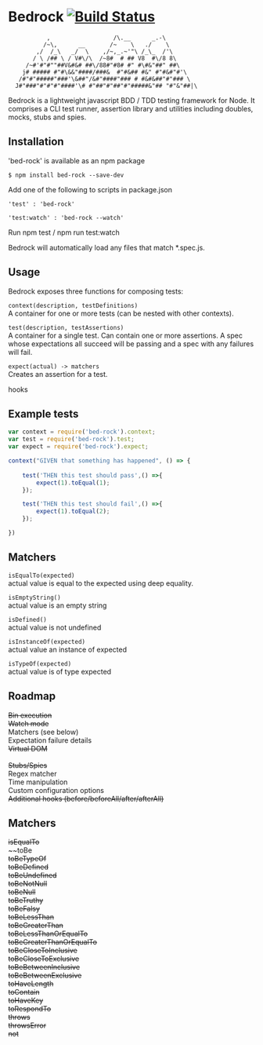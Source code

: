# Bedrock [![Build Status](https://travis-ci.org/joemaidman/bedrock.svg?branch=master)](https://travis-ci.org/joemaidman/bedrock)

```
           ,                  /\.__      _.-\
          /~\,      __       /~    \   ./    \
        ,/  /_\   _/  \    ,/~,_.~'"\ /_\_  /'\
       / \ /## \ / V#\/\  /~8#  # ## V8  #\/8 8\
     /~#'#"#""##V&#&# ##\/88#"#8# #" #\#&"##" ##\
    j# ##### #"#\&&"####/###&  #"#&## #&" #"#&#"#'\
   /#"#"#####"###'\&##"/&#"####"### # #&#&##"#"### \
  J#"###"#"#"#"####'\# #"##"#"##"#"#####&"## "#"&"##|\ 
  ```

Bedrock is a lightweight javascript BDD / TDD testing framework for Node. It comprises a CLI test runner, assertion library and utilities including doubles, mocks, stubs and spies.

## Installation

'bed-rock' is available as an npm package

    $ npm install bed-rock --save-dev

Add one of the following to scripts in package.json

    'test' : 'bed-rock'

    'test:watch' : 'bed-rock --watch'

Run npm test / npm run test:watch

Bedrock will automatically load any files that match *.spec.js.

## Usage
Bedrock exposes three functions for composing tests:

```context(description, testDefinitions)```</br>
A container for one or more tests (can be nested with other contexts).

```test(description, testAssertions)```</br>
A container for a single test. Can contain one or more assertions. A spec whose expectations all succeed will be passing and a spec with any failures will fail.

```expect(actual) -> matchers```</br>
Creates an assertion for a test.

hooks


## Example tests

```js
var context = require('bed-rock').context;  
var test = require('bed-rock').test;  
var expect = require('bed-rock').expect;  

context("GIVEN that something has happened", () => {
    
    test('THEN this test should pass',() =>{
        expect(1).toEqual(1);
    });

    test('THEN this test should fail',() =>{
        expect(1).toEqual(2);
    });

})
```

## Matchers

```isEqualTo(expected)```</br>
actual value is equal to the expected using deep equality.

```isEmptyString()```</br>
actual value is an empty string

```isDefined()```</br>
actual value is not undefined

```isInstanceOf(expected)```</br>
actual value an instance of expected

```isTypeOf(expected)```</br>
actual value is of type expected

## Roadmap

~~Bin execution~~</br>
~~Watch mode~~</br>
Matchers (see below)</br>
Expectation failure details</br>
~~Virtual DOM~~</br>    
~~Stubs/Spies~~</br>
Regex matcher</br>
Time manipulation</br>
Custom configuration options</br>
~~Additional hooks (before/beforeAll/after/afterAll)~~

## Matchers

~~isEqualTo~~</br>
~~toBe</br>
~~toBeTypeOf~~</br>
~~toBeDefined~~</br>
~~toBeUndefined~~</br>
~~toBeNotNull~~</br>
~~toBeNull~~</br>
~~toBeTruthy~~</br>
~~toBeFalsy~~</br>
~~toBeLessThan~~</br>
~~toBeGreaterThan~~</br>
~~toBeLessThanOrEqualTo~~</br>
~~toBeGreaterThanOrEqualTo~~</br>
~~toBeCloseToInclusive~~</br>
~~toBeCloseToExclusive~~</br>
~~toBeBetweenInclusive~~</br>
~~toBeBetweenExclusive~~</br>
~~toHaveLength~~</br>
~~toContain~~</br>
~~toHaveKey~~</br>
~~toRespondTo~~</br>
~~throws~~</br>
~~throwsError~~</br>
~~not~~</br>

